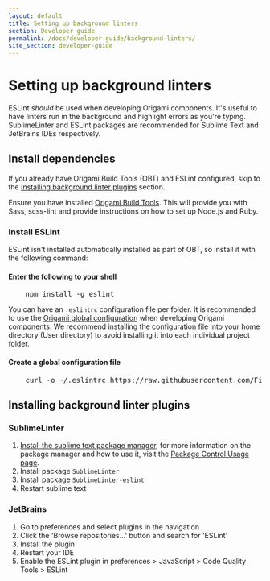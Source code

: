 ```yaml
---
layout: default
title: Setting up background linters
section: Developer guide
permalink: /docs/developer-guide/background-linters/
site_section: developer-guide
---
```


# Setting up background linters

ESLint *should* be used when developing Origami components. It's useful to have linters run in the background and highlight errors as you're typing. SublimeLinter and ESLint packages are recommended for Sublime Text and JetBrains IDEs respectively.

## Install dependencies

If you already have Origami Build Tools (OBT) and ESLint configured, skip to the [Installing background linter plugins](#Installing-background-linter-plugins) section.

Ensure you have installed [Origami Build Tools](https://www.npmjs.com/package/origami-build-tools). This will provide you with Sass, scss-lint and provide instructions on how to set up Node.js and Ruby.

### Install ESLint

ESLint isn't installed automatically installed as part of OBT, so install it with the following command:

#### Enter the following to your shell

<pre class="cli">
	<kbd>npm install -g eslint</kbd>
</pre>

You can have an `.eslintrc` configuration file per folder. It is recommended to use the [Origami global configuration](https://github.com/Financial-Times/origami-build-tools/blob/master/config/.eslintrc) when developing Origami components. We recommend installing the configuration file into your home directory (User directory) to avoid installing it into each individual project folder.

#### Create  a global configuration file
<pre class="cli">
	<kbd>curl -o ~/.eslintrc https://raw.githubusercontent.com/Financial-Times/origami-build-tools/master/config/.eslintrc</kbd>
</pre>

## Installing background linter plugins

### SublimeLinter

1. [Install the sublime text package manager](https://packagecontrol.io/installation), for more information on the package manager and how to use it, visit the [Package Control Usage page](https://packagecontrol.io/docs/usage).
2. Install package  `SublimeLinter`
3. Install package `SublimeLinter-eslint`
4. Restart sublime text

### JetBrains

1. Go to preferences and select plugins in the navigation
2. Click the 'Browse repositories...' button and search for 'ESLint'
3. Install the plugin
4. Restart your IDE
5. Enable the ESLint plugin in preferences > JavaScript > Code Quality Tools > ESLint
